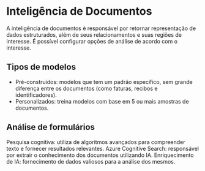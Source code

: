 # Inteligência de Documentos
A inteligência de documentos é responsável por retornar representação de dados estruturados, além de seus relacionamentos e suas regiões de interesse. É possível configurar opções de análise de acordo com o interesse.
## Tipos de modelos
- Pré-construídos: modelos que tem um padrão específico, sem grande diferença entre os documentos (como faturas, recibos e identificadores).
- Personalizados: treina modelos com base em 5 ou mais amostras de documentos.
## Análise de formulários
Pesquisa cognitiva: utiliza de algoritmos avançados para compreender texto e fornecer resultados relevantes.
Azure Cognitive Search: responsável por extrair o conhecimento dos documentos utilizando IA.
Enriquecimento de IA: fornecimento de dados valiosos para a análise dos mesmos.
